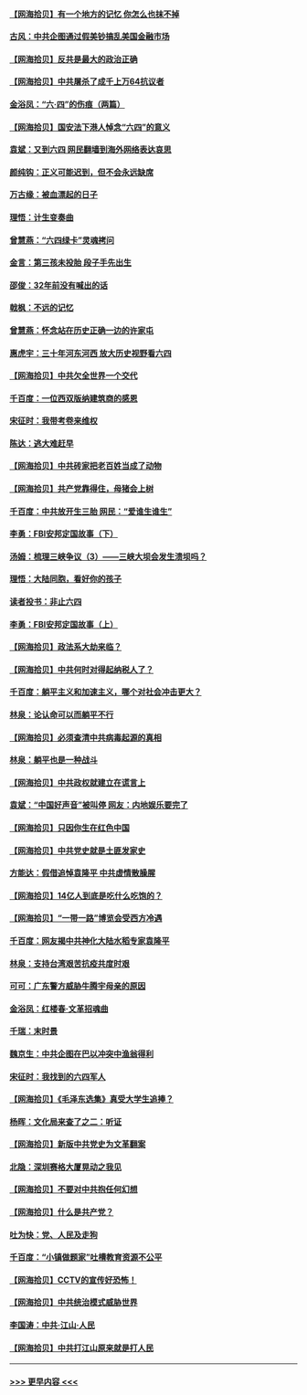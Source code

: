 #### [【网海拾贝】有一个地方的记忆 你怎么也抹不掉](../pages/nsc993/n13009802.md?t=06100752) 
#### [古风：中共企图通过假美钞搞乱美国金融市场](../pages/nsc993/n13009626.md?t=06100752) 
#### [【网海拾贝】反共是最大的政治正确](../pages/nsc993/n13007051.md?t=06100752) 
#### [【网海拾贝】中共屠杀了成千上万64抗议者](../pages/nsc993/n13002713.md?t=06100752) 
#### [金浴凤：“六·四”的伤痕（两篇）](../pages/nsc993/n13001719.md?t=06100752) 
#### [【网海拾贝】国安法下港人悼念“六四”的意义](../pages/nsc993/n13001039.md?t=06100752) 
#### [袁斌：又到六四 网民翻墙到海外网络表达哀思](../pages/nsc993/n13000995.md?t=06100752) 
#### [颜纯钩：正义可能迟到，但不会永远缺席](../pages/nsc993/n13000920.md?t=06100752) 
#### [万古缘：被血漂起的日子](../pages/nsc993/n13000914.md?t=06100752) 
#### [理悟：计生变奏曲](../pages/nsc993/n13000414.md?t=06100752) 
#### [曾慧燕：“六四绿卡”灵魂拷问](../pages/nsc993/n13000277.md?t=06100752) 
#### [金言：第三孩未投胎 段子手先出生](../pages/nsc993/n13000215.md?t=06100752) 
#### [邵俊：32年前没有喊出的话](../pages/nsc993/n13000181.md?t=06100752) 
#### [戟枫：不远的记忆](../pages/nsc993/n13000121.md?t=06100752) 
#### [曾慧燕：怀念站在历史正确一边的许家屯](../pages/nsc993/n13000073.md?t=06100752) 
#### [惠虎宇：三十年河东河西 放大历史视野看六四](../pages/nsc993/n13000018.md?t=06100752) 
#### [【网海拾贝】中共欠全世界一个交代](../pages/nsc993/n12998706.md?t=06100752) 
#### [千百度：一位西双版纳建筑商的感恩](../pages/nsc993/n12998487.md?t=06100752) 
#### [宋征时：我带考卷来维权](../pages/nsc993/n12994088.md?t=06100752) 
#### [陈达：逃大难赶早](../pages/nsc993/n12993569.md?t=06100752) 
#### [【网海拾贝】中共砖家把老百姓当成了动物](../pages/nsc993/n12993483.md?t=06100752) 
#### [【网海拾贝】共产党靠得住，母猪会上树](../pages/nsc993/n12990730.md?t=06100752) 
#### [千百度：中共放开生三胎 网民：“爱谁生谁生”](../pages/nsc993/n12990644.md?t=06100752) 
#### [李勇：FBI安邦定国故事（下）](../pages/nsc993/n12987854.md?t=06100752) 
#### [汤姆：梳理三峡争议（3）——三峡大坝会发生溃坝吗？](../pages/nsc993/n12989806.md?t=06100752) 
#### [理悟：大陆同胞，看好你的孩子](../pages/nsc993/n12989778.md?t=06100752) 
#### [读者投书：非止六四](../pages/nsc993/n12989673.md?t=06100752) 
#### [李勇：FBI安邦定国故事（上）](../pages/nsc993/n12987749.md?t=06100752) 
#### [【网海拾贝】政法系大劫来临？](../pages/nsc993/n12987596.md?t=06100752) 
#### [【网海拾贝】中共何时对得起纳税人了？](../pages/nsc993/n12985578.md?t=06100752) 
#### [千百度：躺平主义和加速主义，哪个对社会冲击更大？](../pages/nsc993/n12985512.md?t=06100752) 
#### [林泉：论认命可以而躺平不行](../pages/nsc993/n12985505.md?t=06100752) 
#### [【网海拾贝】必须查清中共病毒起源的真相](../pages/nsc993/n12984276.md?t=06100752) 
#### [林泉：躺平也是一种战斗](../pages/nsc993/n12984194.md?t=06100752) 
#### [【网海拾贝】中共政权就建立在谎言上](../pages/nsc993/n12981880.md?t=06100752) 
#### [袁斌：“中国好声音”被叫停 网友：内地娱乐要完了](../pages/nsc993/n12981826.md?t=06100752) 
#### [【网海拾贝】只因你生在红色中国](../pages/nsc993/n12979096.md?t=06100752) 
#### [【网海拾贝】中共党史就是土匪发家史](../pages/nsc993/n12976478.md?t=06100752) 
#### [方能达：假借追悼袁隆平 中共虚情散臊腥](../pages/nsc993/n12976396.md?t=06100752) 
#### [【网海拾贝】14亿人到底是吃什么吃饱的？](../pages/nsc993/n12974125.md?t=06100752) 
#### [【网海拾贝】“一带一路”博览会受西方冷遇](../pages/nsc993/n12971787.md?t=06100752) 
#### [千百度：网友揭中共神化大陆水稻专家袁隆平](../pages/nsc993/n12971733.md?t=06100752) 
#### [林泉：支持台湾艰苦抗疫共度时艰](../pages/nsc993/n12971350.md?t=06100752) 
#### [可可：广东警方威胁牛腾宇母亲的原因](../pages/nsc993/n12971100.md?t=06100752) 
#### [金浴凤：红楼春·文革招魂曲](../pages/nsc993/n12970354.md?t=06100752) 
#### [千瑞：末时景](../pages/nsc993/n12970337.md?t=06100752) 
#### [魏京生：中共企图在巴以冲突中渔翁得利](../pages/nsc993/n12970286.md?t=06100752) 
#### [宋征时：我找到的六四军人](../pages/nsc993/n12970213.md?t=06100752) 
#### [【网海拾贝】《毛泽东选集》真受大学生追捧？](../pages/nsc993/n12968779.md?t=06100752) 
#### [杨晖：文化局来查了之二：听证](../pages/nsc993/n12966528.md?t=06100752) 
#### [【网海拾贝】新版中共党史为文革翻案](../pages/nsc993/n12967526.md?t=06100752) 
#### [北隐：深圳赛格大厦晃动之我见](../pages/nsc993/n12967393.md?t=06100752) 
#### [【网海拾贝】不要对中共抱任何幻想](../pages/nsc993/n12965222.md?t=06100752) 
#### [【网海拾贝】什么是共产党？](../pages/nsc993/n12962781.md?t=06100752) 
#### [吐为快：党、人民及走狗](../pages/nsc993/n12962747.md?t=06100752) 
#### [千百度：“小镇做题家”吐槽教育资源不公平](../pages/nsc993/n12962705.md?t=06100752) 
#### [【网海拾贝】CCTV的宣传好恐怖！](../pages/nsc993/n12959984.md?t=06100752) 
#### [【网海拾贝】中共统治模式威胁世界](../pages/nsc993/n12957622.md?t=06100752) 
#### [李国涛：中共‧江山‧人民](../pages/nsc993/n12957502.md?t=06100752) 
#### [【网海拾贝】中共打江山原来就是打人民](../pages/nsc993/n12954345.md?t=06100752) 

----
#### [ >>> 更早内容 <<< ](../indexes/nsc993-earlier.md)
